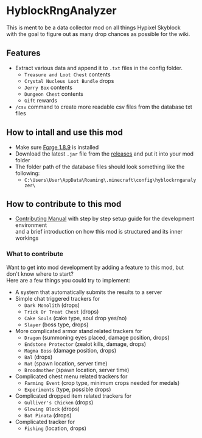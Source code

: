 # HyblockRngAnalyzer
This is ment to be a data collector mod on all things Hypixel Skyblock  
with the goal to figure out as many drop chances as possible for the wiki.

## Features
- Extract various data and append it to `.txt` files in the config folder.
    - `Treasure and Loot Chest` contents
    - `Crystal Nucleus Loot Bundle` drops
    - `Jerry Box` contents
    - `Dungeon Chest` contents
    - `Gift` rewards
- `/csv` command to create more readable csv files from the database txt files

## How to intall and use this mod
- Make sure [Forge 1.8.9](https://files.minecraftforge.net/net/minecraftforge/forge/index_1.8.9.html) is installed
- Download the latest `.jar` file from the [releases](https://github.com/doej1367/HyblockRngAnalyzer/releases) and put it into your mod folder
- The folder path of the database files should look something like the following:
    - `C:\Users\User\AppData\Roaming\.minecraft\config\hyblockrnganalyzer\`

## How to contribute to this mod
- [Contributing Manual](CONTRIBUTING.md) with step by step setup guide for the development environment  
and a brief introduction on how this mod is structured and its inner workings

### What to contribute
Want to get into mod development by adding a feature to this mod, but don't know where to start?  
Here are a few things you could try to implement:
- A system that automatically submits the results to a server
- Simple chat triggered trackers for
    - `Dark Monolith` (drops)
    - `Trick Or Treat Chest` (drops)
    - `Cake Souls` (cake type, soul drop yes/no)
    - `Slayer` (boss type, drops)
- More complicated armor stand related trackers for
    - `Dragon` (summoning eyes placed, damage position, drops)
    - `Endstone Protector` (zealot kills, damage, drops)
    - `Magma Boss` (damage position, drops)
    - `Bal` (drops)
    - `Rat` (spawn location, server time)
    - `Broodmother` (spawn location, server time)
- Complicated chest menu related trackers for
    - `Farming Event` (crop type, minimum crops needed for medals)
    - `Experiments` (type, possible drops)
- Complicated dropped item related trackers for
    - `Gulliver's Chicken` (drops)
    - `Glowing Block` (drops)
    - `Bat Pinata` (drops)
- Complicated tracker for
    - `Fishing` (location, drops)
